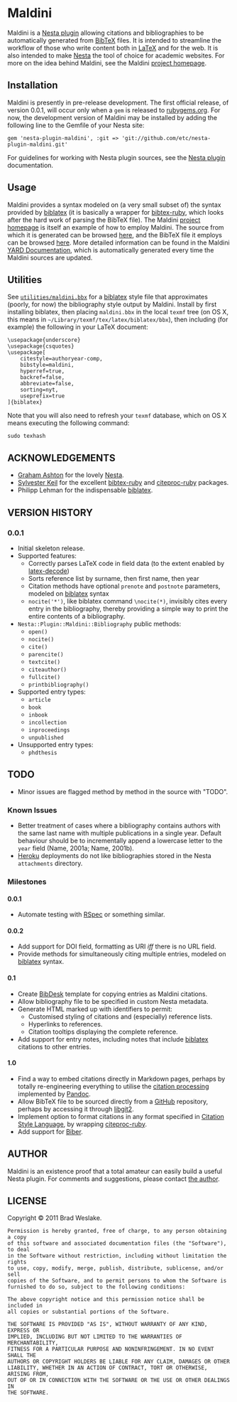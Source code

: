 # Maldini #

Maldini is a [Nesta plugin][nestaplug] allowing citations and bibliographies to be automatically generated from [BibTeX][bibtex] files. It is intended to streamline the workflow of those who write content both in [LaTeX][latex] and for the web.  It is also intended to make [Nesta][nesta] the tool of choice for academic websites. For more on the idea behind Maldini, see the Maldini [project homepage][maldiniproject].

## Installation ##

Maldini is presently in pre-release development. The first official release, of version 0.0.1, will occur only when a `gem` is released to [rubygems.org][rubygems.org]. For now, the development version of Maldini may be installed by adding the following line to the Gemfile of your Nesta site:

    gem 'nesta-plugin-maldini', :git => 'git://github.com/etc/nesta-plugin-maldini.git'

For guidelines for working with Nesta plugin sources, see the [Nesta plugin][nestaplug] documentation.

## Usage ##

Maldini provides a syntax modeled on (a very small subset of) the syntax provided by [biblatex][biblatex] (it is basically a wrapper for [bibtex-ruby][bruby], which looks after the hard work of parsing the BibTeX file). The Maldini [project homepage][maldiniproject] is itself an example of how to employ Maldini. The source from which it is generated can be browsed [here][src], and the BibTeX file it employs can be browsed [here][maldinibib]. More detailed information can be found in the Maldini [YARD Documentation][maldiniyard], which is automatically generated every time the Maldini sources are updated.

## Utilities ##

See [`utilities/maldini.bbx`][maldinibbx] for a [biblatex][] style file that approximates (poorly, for now) the bibliography style output by Maldini. Install by first installing biblatex, then placing `maldini.bbx` in the local `texmf` tree (on OS X, this means in `~/Library/texmf/tex/latex/biblatex/bbx`), then including (for example) the following in your LaTeX document:

    \usepackage{underscore}
    \usepackage{csquotes}
    \usepackage[
    	citestyle=authoryear-comp,
        bibstyle=maldini,
    	hyperref=true,
    	backref=false,
    	abbreviate=false,
    	sorting=nyt,
    	useprefix=true
    ]{biblatex}

Note that you will also need to refresh your `texmf` database, which on OS X means executing the following command:

    sudo texhash

## ACKNOWLEDGEMENTS ##

- [Graham Ashton][ashton] for the lovely [Nesta][nesta].
- [Sylvester Keil][keil] for the excellent [bibtex-ruby][bruby] and [citeproc-ruby][cruby] packages.
- Philipp Lehman for the indispensable [biblatex][biblatex].

## VERSION HISTORY ##

### 0.0.1 ###

- Initial skeleton release.
- Supported features:
    - Correctly parses LaTeX code in field data (to the extent enabled by [latex-decode][])
    - Sorts reference list by surname, then first name, then year
    - Citation methods have optional `prenote` and `postnote` parameters, modeled on [biblatex][biblatex] syntax
    - `nocite('*')`, like biblatex command `\nocite(*)`, invisibly cites every entry in the bibliography, thereby providing a simple way to print the entire contents of a bibliography.
- `Nesta::Plugin::Maldini::Bibliography` public methods:
    - `open()`
    - `nocite()`
    - `cite()`
    - `parencite()`
    - `textcite()`
    - `citeauthor()`
    - `fullcite()`
    - `printbibliography()`
- Supported entry types:
    - `article`
    - `book`
    - `inbook`
    - `incollection`
    - `inproceedings`
    - `unpublished`
- Unsupported entry types:
    - `phdthesis`

## TODO ##

- Minor issues are flagged method by method in the source with "TODO".

### Known Issues ###

- Better treatment of cases where a bibliography contains authors with the same last name with multiple publications in a single year. Default behaviour should be to incrementally append a lowercase letter to the `year` field (Name, 2001a; Name, 2001b).
- [Heroku][heroku] deployments do not like bibliographies stored in the Nesta `attachments` directory.

### Milestones ###

#### 0.0.1 ####

- Automate testing with [RSpec][rspec] or something similar.

#### 0.0.2 ####

- Add support for DOI field, formatting as URI *iff* there is no URL field.
- Provide methods for simultaneously citing multiple entries, modeled on [biblatex][biblatex] syntax.

#### 0.1 ####

- Create [BibDesk][bibdesk] template for copying entries as Maldini citations.
- Allow bibliography file to be specified in custom Nesta metadata.
- Generate HTML marked up with identifiers to permit:
  - Customised styling of citations and (especially) reference lists.
  - Hyperlinks to references. 
  - Citation tooltips displaying the complete reference.
- Add support for entry notes, including notes that include [biblatex][biblatex] citations to other entries.

#### 1.0 ####

- Find a way to embed citations directly in Markdown pages, perhaps by totally re-engineering everything to utilise the [citation processing][citepandoc] implemented by [Pandoc][pandoc].
- Allow BibTeX file to be sourced directly from a [GitHub][github] repository, perhaps by accessing it through [libgit2][].
- Implement option to format citations in any format specified in [Citation Style Language][csl], by wrapping [citeproc-ruby][cruby].
- Add support for [Biber][biber].

## AUTHOR ##

Maldini is an existence proof that a total amateur can easily build a useful Nesta plugin.  For comments and suggestions, please contact [the author][brad].

## LICENSE ##

Copyright © 2011 Brad Weslake.

    Permission is hereby granted, free of charge, to any person obtaining a copy
    of this software and associated documentation files (the "Software"), to deal
    in the Software without restriction, including without limitation the rights
    to use, copy, modify, merge, publish, distribute, sublicense, and/or sell
    copies of the Software, and to permit persons to whom the Software is
    furnished to do so, subject to the following conditions:

    The above copyright notice and this permission notice shall be included in
    all copies or substantial portions of the Software.

    THE SOFTWARE IS PROVIDED "AS IS", WITHOUT WARRANTY OF ANY KIND, EXPRESS OR
    IMPLIED, INCLUDING BUT NOT LIMITED TO THE WARRANTIES OF MERCHANTABILITY,
    FITNESS FOR A PARTICULAR PURPOSE AND NONINFRINGEMENT. IN NO EVENT SHALL THE
    AUTHORS OR COPYRIGHT HOLDERS BE LIABLE FOR ANY CLAIM, DAMAGES OR OTHER
    LIABILITY, WHETHER IN AN ACTION OF CONTRACT, TORT OR OTHERWISE, ARISING FROM,
    OUT OF OR IN CONNECTION WITH THE SOFTWARE OR THE USE OR OTHER DEALINGS IN
    THE SOFTWARE.

[ashton]: http://www.zerply.com/profile/grahamashton
[bibdesk]: http://bibdesk.sourceforge.net/
[biber]: http://biblatex-biber.sourceforge.net/
[biblatex]: http://ctan.math.utah.edu/ctan/tex-archive/help/Catalogue/entries/biblatex.html
[bibtex]: http://www.ctan.org/pkg/bibtex
[brad]: http://bweslake.org/
[bruby]: http://inukshuk.github.com/bibtex-ruby/
[citepandoc]: http://johnmacfarlane.net/pandoc/README.html#citations
[cruby]: https://github.com/inukshuk/citeproc-ruby
[csl]: http://citationstyles.org/
[github]: http://github.com/
[hamlredcarpet]: https://github.com/nex3/haml/pull/383
[haml]: http://haml-lang.com/
[heroku]: http://www.heroku.com/
[keil]: http://sylvester.keil.or.at/
[latex]: http://www.latex-project.org/
[latex-decode]: https://github.com/inukshuk/latex-decode
[libgit2]: http://libgit2.github.com/
[maldinibbx]: https://github.com/etc/nesta-plugin-maldini/blob/master/utilities/maldini.bbx
[maldinibib]: https://github.com/etc/bweslake/blob/master/content/attachments/maldini.bib
[maldiniproject]: http://bweslake.org/resources/maldini
[maldiniyard]: http://rubydoc.info/github/etc/nesta-plugin-maldini/master/frames
[nestaplug]: http://nestacms.com/docs/plugins
[nesta]: http://nestacms.com
[pandoc]: http://johnmacfarlane.net/pandoc/index.html
[redcarpet]: https://github.com/tanoku/redcarpet
[rspec]: http://rspec.info/
[rubygems.org]: http://rubygems.org
[smarty]: http://daringfireball.net/projects/smartypants/
[src]: https://github.com/etc/bweslake/blob/master/content/pages/resources/maldini.haml

